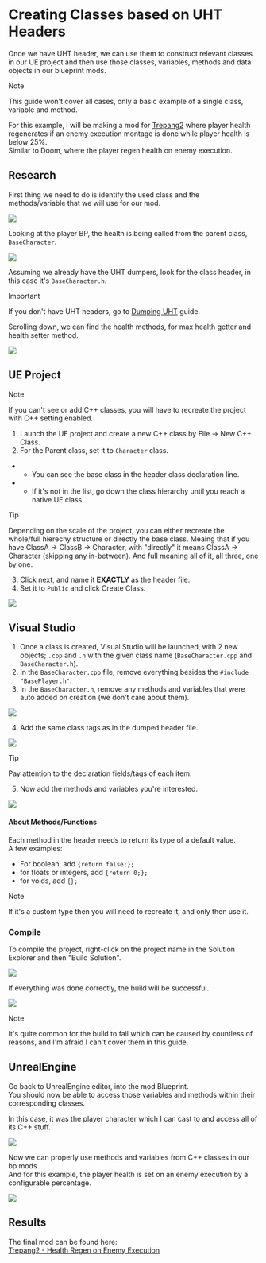 # Creating Classes based on UHT Headers
Once we have UHT header, we can use them to construct relevant classes in our UE project and then use those classes, variables, methods and data objects in our blueprint mods.

> [!NOTE]
> This guide won't cover all cases, only a basic example of a single class, variable and method.

For this example, I will be making a mod for [Trepang2](https://store.steampowered.com/app/1164940/Trepang2/) where player health regenerates if an enemy execution montage is done while player health is below 25%. <br>
Similar to Doom, where the player regen health on enemy execution.


## Research
First thing we need to do is identify the used class and the methods/variable that we will use for our mod.

![](/Media/Headers/1.png)

Looking at the player BP, the health is being called from the parent class, `BaseCharacter`.

![](/Media/Headers/2.png)

Assuming we already have the UHT dumpers, look for the class header, in this case it's `BaseCharacter.h`.

> [!IMPORTANT]
> If you don't have UHT headers, go to [Dumping UHT](/ExpertModding/GeneratingUHT.md) guide.

Scrolling down, we can find the health methods, for max health getter and health setter method.

![](/Media/Headers/3.png)

## UE Project
> [!NOTE]
> If you can't see or add C++ classes, you will have to recreate the project with C++ setting enabled.

1. Launch the UE project and create a new C++ class by File -> New C++ Class.
2. For the Parent class, set it to `Character` class.
- - You can see the base class in the header class declaration line.
- - If it's not in the list, go down the class hierarchy until you reach a native UE class. 

> [!TIP]
> Depending on the scale of the project, you can either recreate the whole/full hierechy structure or directly the base class.
> Meaing that if you have ClassA -> ClassB -> Character, with "directly" it means ClassA -> Character (skipping any in-between).
> And full meaning all of it, all three, one by one. 

3. Click next, and name it **EXACTLY** as the header file.
4. Set it to `Public` and click Create Class.

![](/Media/Headers/4.png)

## Visual Studio
1. Once a class is created, Visual Studio will be launched, with 2 new objects; `.cpp` and `.h` with the given class name (`BaseCharacter.cpp` and `BaseCharacter.h`).
2. In the `BaseCharacter.cpp` file, remove everything besides the `#include "BasePlayer.h"`.
3. In the `BaseCharacter.h`, remove any methods and variables that were auto added on creation (we don't care about them).

![](/Media/Headers/5.png)

4. Add the same class tags as in the dumped header file.

![](/Media/Headers/6.png)

> [!TIP]
> Pay attention to the declaration fields/tags of each item.

5. Now add the methods and variables you're interested.

![](/Media/Headers/7.png)


#### About Methods/Functions
Each method in the header needs to return its type of a default value. <br>
A few examples:
- For boolean, add `{return false;};` 
- for floats or integers, add `{return 0;};`
- for voids, add `{};`

> [!NOTE]
> If it's a custom type then you will need to recreate it, and only then use it.

### Compile
To compile the project, right-click on the project name in the Solution Explorer and then "Build Solution".

![](/Media/Headers/8.png)

If everything was done correctly, the build will be successful.

![](/Media/Headers/9.png)

> [!NOTE]  
> It's quite common for the build to fail which can be caused by countless of reasons, and I'm afraid I can't cover them in this guide.

## UnrealEngine
Go back to UnrealEngine editor, into the mod Blueprint.<br>
You should now be able to access those variables and methods within their corresponding classes.

In this case, it was the player character which I can cast to and access all of its C++ stuff.

![](/Media/Headers/10.png)


Now we can properly use methods and variables from C++ classes in our bp mods.<br>
And for this example, the player health is set on an enemy execution by a configurable percentage.

![](/Media/Headers/11.png)



## Results
The final mod can be found here:<br>
[Trepang2 - Health Regen on Enemy Execution](https://www.nexusmods.com/trepang2/mods/92)